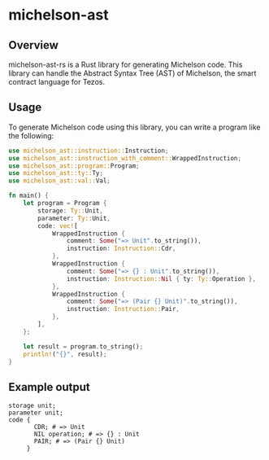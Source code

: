# michelson-ast

## Overview
michelson-ast-rs is a Rust library for generating Michelson code. This library can handle the Abstract Syntax Tree (AST) of Michelson, the smart contract language for Tezos.

## Usage
To generate Michelson code using this library, you can write a program like the following:
```rust
use michelson_ast::instruction::Instruction;
use michelson_ast::instruction_with_comment::WrappedInstruction;
use michelson_ast::program::Program;
use michelson_ast::ty::Ty;
use michelson_ast::val::Val;

fn main() {
    let program = Program {
        storage: Ty::Unit,
        parameter: Ty::Unit,
        code: vec![
            WrappedInstruction {
                comment: Some("=> Unit".to_string()),
                instruction: Instruction::Cdr,
            },
            WrappedInstruction {
                comment: Some("=> {} : Unit".to_string()),
                instruction: Instruction::Nil { ty: Ty::Operation },
            },
            WrappedInstruction {
                comment: Some("=> (Pair {} Unit)".to_string()),
                instruction: Instruction::Pair,
            },
        ],
    };

    let result = program.to_string();
    println!("{}", result);
}
```

## Example output
```
storage unit;
parameter unit;
code {
       CDR; # => Unit
       NIL operation; # => {} : Unit
       PAIR; # => (Pair {} Unit)
     }
```
